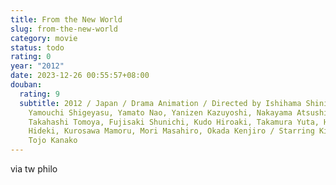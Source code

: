 ```yaml
---
title: From the New World
slug: from-the-new-world
category: movie
status: todo
rating: 0
year: "2012"
date: 2023-12-26 00:55:57+08:00
douban:
  rating: 9
  subtitle: 2012 / Japan / Drama Animation / Directed by Ishihama Shinichi,
    Yamouchi Shigeyasu, Yamato Nao, Yanizen Kazuyoshi, Nakayama Atsushi,
    Takahashi Tomoya, Fujisaki Shunichi, Kudo Hiroaki, Takamura Yuta, Hiroshima
    Hideki, Kurosawa Mamoru, Mori Masahiro, Okada Kenjiro / Starring Kido Risa,
    Tojo Kanako
---
```


via tw philo
